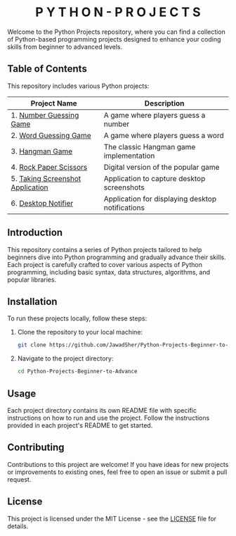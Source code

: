 <h1 align='center'>P Y T H O N - P R O J E C T S</h1>
Welcome to the Python Projects repository, where you can find a collection of Python-based programming projects designed to enhance your coding skills from beginner to advanced levels.

## Table of Contents
This repository includes various Python projects:

| Project Name                   | Description                           |
|--------------------------------|---------------------------------------|
| 1. [Number Guessing Game](https://github.com/JawadSher/Python-Projects-Beginner-to-Advance/tree/main/Project%201%20-%20Number%20Guessing%20Game)           | A game where players guess a number  |
| 2. [Word Guessing Game](https://github.com/JawadSher/Python-Projects-Beginner-to-Advance/tree/main/Project%202%20-%20Word%20Guessing%20Game)             | A game where players guess a word    |
| 3. [Hangman Game](https://github.com/JawadSher/Python-Projects-Beginner-to-Advance/tree/main/Project%203%20-%20Hungman%20Game)                     | The classic Hangman game implementation |
| 4. [Rock Paper Scissors](https://github.com/JawadSher/Python-Projects-Beginner-to-Advance/tree/main/Project%204%20-%20Rock%20Paper%20Scissor)              | Digital version of the popular game  |
| 5. [Taking Screenshot Application](https://github.com/JawadSher/Python-Projects-Beginner-to-Advance/tree/main/Project%205%20-%20Taking%20Screenshot%20Application)    | Application to capture desktop screenshots |
| 6. [Desktop Notifier](https://github.com/JawadSher/Python-Projects-Beginner-to-Advance/tree/main/Project%206%20-%20Desktop%20Notifier)                 | Application for displaying desktop notifications |

## Introduction

This repository contains a series of Python projects tailored to help beginners dive into Python programming and gradually advance their skills. Each project is carefully crafted to cover various aspects of Python programming, including basic syntax, data structures, algorithms, and popular libraries.

## Installation

To run these projects locally, follow these steps:

1. Clone the repository to your local machine:

    ```bash
    git clone https://github.com/JawadSher/Python-Projects-Beginner-to-Advance.git
    ```

2. Navigate to the project directory:

    ```bash
    cd Python-Projects-Beginner-to-Advance
    ```

## Usage

Each project directory contains its own README file with specific instructions on how to run and use the project. Follow the instructions provided in each project's README to get started.

## Contributing

Contributions to this project are welcome! If you have ideas for new projects or improvements to existing ones, feel free to open an issue or submit a pull request.

## License

This project is licensed under the MIT License - see the [LICENSE](LICENSE) file for details.
